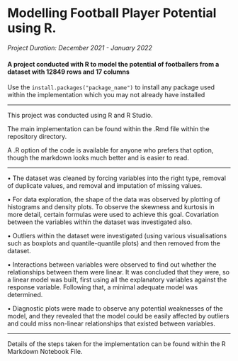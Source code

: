 # Modelling Football Player Potential using R.

*Project Duration: December 2021 - January 2022*

#### A project conducted with R to model the potential of footballers from a dataset with 12849 rows and 17 columns 

Use the ``` install.packages("package_name") ``` to install any package used within the implementation which you may not already have installed

---

This project was conducted using R and R Studio. 

The main implementation can be found within the .Rmd file within the repository directory.

A .R option of the code is available for anyone who prefers that option, though the markdown looks much better and is easier to read.

---
•	The dataset was cleaned by forcing variables into the right type, removal of duplicate values, and removal and imputation of missing values.

•	For data exploration, the shape of the data was observed by plotting of histograms and density plots. To observe the skewness and kurtosis in more detail, certain formulas were used to achieve this goal. Covariation between the variables within the dataset was investigated also. 

•	Outliers within the dataset were investigated (using various visualisations such as boxplots and quantile-quantile plots) and then removed from the dataset.

•	Interactions between variables were observed to find out whether the relationships between them were linear. It was concluded that they were, so a linear model was built, first using all the explanatory variables against the response variable. Following that, a minimal adequate model was determined.

•	Diagnostic plots were made to observe any potential weaknesses of the model, and they revealed that the model could be easily affected by outliers and could miss non-linear relationships that existed between variables.

---
Details of the steps taken for the implementation can be found within the R Markdown Notebook File.

